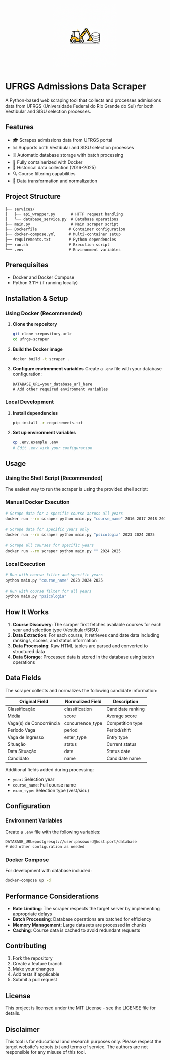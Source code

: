 
<div align="center">
  <img src="public/scrapper-icon.png" alt="UFRGS Scraper" width="200"/>
</div>

# UFRGS Admissions Data Scraper

A Python-based web scraping tool that collects and processes admissions data from UFRGS (Universidade Federal do Rio Grande do Sul) for both Vestibular and SISU selection processes.

## Features

- 🎓 Scrapes admissions data from UFRGS portal
- 📊 Supports both Vestibular and SISU selection processes
- 🗄️ Automatic database storage with batch processing
- 🐳 Fully containerized with Docker
- 📅 Historical data collection (2016-2025)
- 🔍 Course filtering capabilities
- 🔄 Data transformation and normalization

## Project Structure

```
├── services/
│   ├── api_wrapper.py       # HTTP request handling
│   └── database_service.py  # Database operations
├── main.py                  # Main scraper script
├── Dockerfile              # Container configuration
├── docker-compose.yml      # Multi-container setup
├── requirements.txt        # Python dependencies
├── run.sh                  # Execution script
└── .env                    # Environment variables
```

## Prerequisites

- Docker and Docker Compose
- Python 3.11+ (if running locally)

## Installation & Setup

### Using Docker (Recommended)

1. **Clone the repository**
   ```bash
   git clone <repository-url>
   cd ufrgs-scraper
   ```

2. **Build the Docker image**
   ```bash
   docker build -t scraper .
   ```

3. **Configure environment variables**
   Create a `.env` file with your database configuration:
   ```env
   DATABASE_URL=your_database_url_here
   # Add other required environment variables
   ```

### Local Development

1. **Install dependencies**
   ```bash
   pip install -r requirements.txt
   ```

2. **Set up environment variables**
   ```bash
   cp .env.example .env
   # Edit .env with your configuration
   ```

## Usage

### Using the Shell Script (Recommended)

The easiest way to run the scraper is using the provided shell script:

### Manual Docker Execution

```bash
# Scrape data for a specific course across all years
docker run --rm scraper python main.py "course_name" 2016 2017 2018 2019 2020 2021 2022 2023 2024 2025

# Scrape data for specific years only
docker run --rm scraper python main.py "psicologia" 2023 2024 2025

# Scrape all courses for specific years
docker run --rm scraper python main.py "" 2024 2025
```

### Local Execution

```bash
# Run with course filter and specific years
python main.py "course_name" 2023 2024 2025

# Run with course filter for all years
python main.py "psicologia"
```

## How It Works

1. **Course Discovery**: The scraper first fetches available courses for each year and selection type (Vestibular/SISU)
2. **Data Extraction**: For each course, it retrieves candidate data including rankings, scores, and status information
3. **Data Processing**: Raw HTML tables are parsed and converted to structured data
4. **Data Storage**: Processed data is stored in the database using batch operations

## Data Fields

The scraper collects and normalizes the following candidate information:

| Original Field | Normalized Field | Description |
|----------------|------------------|-------------|
| Classificação | classification | Candidate ranking |
| Média | score | Average score |
| Vaga(s) de Concorrência | concurrence_type | Competition type |
| Período Vaga | period | Period/shift |
| Vaga de Ingresso | enter_type | Entry type |
| Situação | status | Current status |
| Data Situação | date | Status date |
| Candidato | name | Candidate name |

Additional fields added during processing:
- `year`: Selection year
- `course_name`: Full course name
- `exam_type`: Selection type (vest/sisu)

## Configuration

### Environment Variables

Create a `.env` file with the following variables:

```env
DATABASE_URL=postgresql://user:password@host:port/database
# Add other configuration as needed
```

### Docker Compose

For development with database included:

```bash
docker-compose up -d
```
## Performance Considerations

- **Rate Limiting**: The scraper respects the target server by implementing appropriate delays
- **Batch Processing**: Database operations are batched for efficiency
- **Memory Management**: Large datasets are processed in chunks
- **Caching**: Course data is cached to avoid redundant requests

## Contributing

1. Fork the repository
2. Create a feature branch
3. Make your changes
4. Add tests if applicable
5. Submit a pull request

## License

This project is licensed under the MIT License - see the LICENSE file for details.

## Disclaimer

This tool is for educational and research purposes only. Please respect the target website's robots.txt and terms of service. The authors are not responsible for any misuse of this tool.